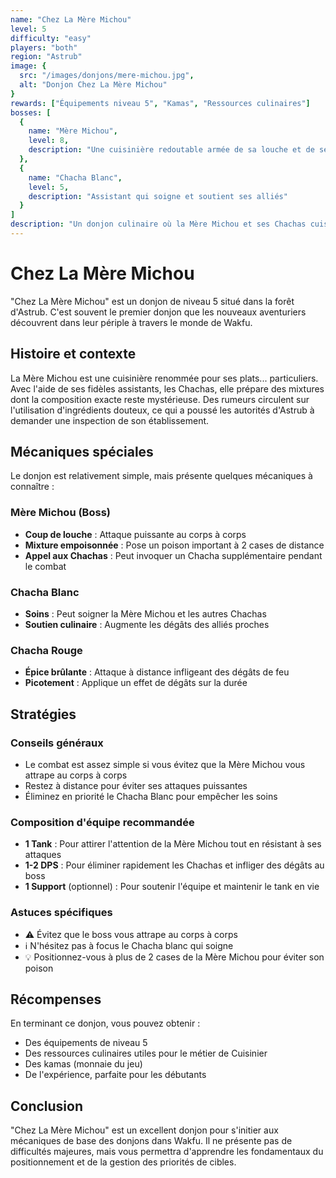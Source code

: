 ```yaml
---
name: "Chez La Mère Michou"
level: 5
difficulty: "easy"
players: "both"
region: "Astrub"
image: {
  src: "/images/donjons/mere-michou.jpg",
  alt: "Donjon Chez La Mère Michou"
}
rewards: ["Équipements niveau 5", "Kamas", "Ressources culinaires"]
bosses: [
  {
    name: "Mère Michou",
    level: 8,
    description: "Une cuisinière redoutable armée de sa louche et de ses préparations douteuses"
  },
  {
    name: "Chacha Blanc",
    level: 5,
    description: "Assistant qui soigne et soutient ses alliés"
  }
]
description: "Un donjon culinaire où la Mère Michou et ses Chachas cuisinent des préparations douteuses. Parfait pour les aventuriers débutants qui souhaitent s'initier aux tactiques de combat."
---
```


# Chez La Mère Michou

"Chez La Mère Michou" est un donjon de niveau 5 situé dans la forêt d'Astrub. C'est souvent le premier donjon que les nouveaux aventuriers découvrent dans leur périple à travers le monde de Wakfu.

## Histoire et contexte

La Mère Michou est une cuisinière renommée pour ses plats... particuliers. Avec l'aide de ses fidèles assistants, les Chachas, elle prépare des mixtures dont la composition exacte reste mystérieuse. Des rumeurs circulent sur l'utilisation d'ingrédients douteux, ce qui a poussé les autorités d'Astrub à demander une inspection de son établissement.

## Mécaniques spéciales

Le donjon est relativement simple, mais présente quelques mécaniques à connaître :

### Mère Michou (Boss)
- **Coup de louche** : Attaque puissante au corps à corps
- **Mixture empoisonnée** : Pose un poison important à 2 cases de distance
- **Appel aux Chachas** : Peut invoquer un Chacha supplémentaire pendant le combat

### Chacha Blanc
- **Soins** : Peut soigner la Mère Michou et les autres Chachas
- **Soutien culinaire** : Augmente les dégâts des alliés proches

### Chacha Rouge
- **Épice brûlante** : Attaque à distance infligeant des dégâts de feu
- **Picotement** : Applique un effet de dégâts sur la durée

## Stratégies

### Conseils généraux
- Le combat est assez simple si vous évitez que la Mère Michou vous attrape au corps à corps
- Restez à distance pour éviter ses attaques puissantes
- Éliminez en priorité le Chacha Blanc pour empêcher les soins

### Composition d'équipe recommandée
- **1 Tank** : Pour attirer l'attention de la Mère Michou tout en résistant à ses attaques
- **1-2 DPS** : Pour éliminer rapidement les Chachas et infliger des dégâts au boss
- **1 Support** (optionnel) : Pour soutenir l'équipe et maintenir le tank en vie

### Astuces spécifiques
- ⚠️ Évitez que le boss vous attrape au corps à corps
- ℹ️ N'hésitez pas à focus le Chacha blanc qui soigne
- 💡 Positionnez-vous à plus de 2 cases de la Mère Michou pour éviter son poison

## Récompenses

En terminant ce donjon, vous pouvez obtenir :
- Des équipements de niveau 5
- Des ressources culinaires utiles pour le métier de Cuisinier
- Des kamas (monnaie du jeu)
- De l'expérience, parfaite pour les débutants

## Conclusion

"Chez La Mère Michou" est un excellent donjon pour s'initier aux mécaniques de base des donjons dans Wakfu. Il ne présente pas de difficultés majeures, mais vous permettra d'apprendre les fondamentaux du positionnement et de la gestion des priorités de cibles. 